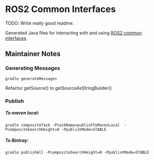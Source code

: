 # ROS2 Common Interfaces

TODO: Write really good readme.

Generated Java files for interacting with and using [ROS2 common interfaces](https://github.com/ros2/common_interfaces).

## Maintainer Notes

### Generating Messages

`gradle generateMessages`

Refactor getSource() to getSourceAsStringBuilder()

### Publish
##### To maven local:

`gradle compositeTask -PtaskName=publishToMavenLocal  -PcompositeSearchHeight=0 -PpublishMode=STABLE`

##### To Bintray:

`gradle publishAll -PcompositeSearchHeight=0 -PpublishMode=STABLE`

